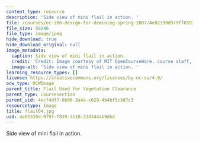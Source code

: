 ```yaml
---
content_type: resource
description: 'Side view of mini flail in action. '
file: /courses/ec-s06-design-for-demining-spring-2007/4e02339d979ff839351023d344ab9dbd_flail04.jpg
file_size: 50246
file_type: image/jpeg
hide_download: true
hide_download_original: null
image_metadata:
  caption: Side view of mini flail in action.
  credit: 'Credit: Image courtesy of MIT OpenCourseWare, course staff, and students.'
  image-alt: 'Side view of mini flail in action. '
learning_resource_types: []
license: https://creativecommons.org/licenses/by-nc-sa/4.0/
ocw_type: OCWImage
parent_title: Flail Used for Vegetation Clearance
parent_type: CourseSection
parent_uid: 4ecf4df7-6b06-3a4a-c029-4b4bf5c3d7c3
resourcetype: Image
title: flail04.jpg
uid: 4e02339d-979f-f839-3510-23d344ab9dbd
---
```

Side view of mini flail in action. 
